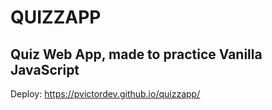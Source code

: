 # QUIZZAPP
## Quiz Web App, made to practice Vanilla JavaScript
Deploy:  https://pvictordev.github.io/quizzapp/

